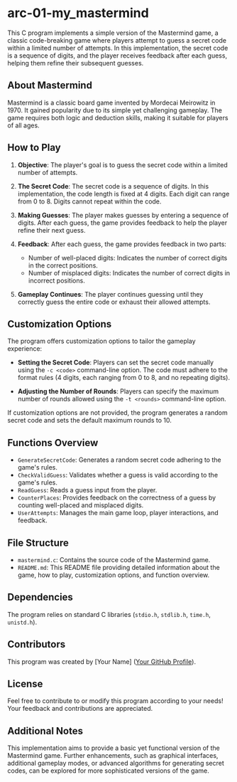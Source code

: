 # arc-01-my_mastermind

This C program implements a simple version of the Mastermind game, a classic code-breaking game where players attempt to guess a secret code within a limited number of attempts. In this implementation, the secret code is a sequence of digits, and the player receives feedback after each guess, helping them refine their subsequent guesses.

## About Mastermind

Mastermind is a classic board game invented by Mordecai Meirowitz in 1970. It gained popularity due to its simple yet challenging gameplay. The game requires both logic and deduction skills, making it suitable for players of all ages.

## How to Play

1. **Objective**: The player's goal is to guess the secret code within a limited number of attempts.

2. **The Secret Code**: The secret code is a sequence of digits. In this implementation, the code length is fixed at 4 digits. Each digit can range from 0 to 8. Digits cannot repeat within the code.

3. **Making Guesses**: The player makes guesses by entering a sequence of digits. After each guess, the game provides feedback to help the player refine their next guess.

4. **Feedback**: After each guess, the game provides feedback in two parts:
   - Number of well-placed digits: Indicates the number of correct digits in the correct positions.
   - Number of misplaced digits: Indicates the number of correct digits in incorrect positions.

5. **Gameplay Continues**: The player continues guessing until they correctly guess the entire code or exhaust their allowed attempts.

## Customization Options

The program offers customization options to tailor the gameplay experience:

- **Setting the Secret Code**: Players can set the secret code manually using the `-c <code>` command-line option. The code must adhere to the format rules (4 digits, each ranging from 0 to 8, and no repeating digits).
  
- **Adjusting the Number of Rounds**: Players can specify the maximum number of rounds allowed using the `-t <rounds>` command-line option.

If customization options are not provided, the program generates a random secret code and sets the default maximum rounds to 10.

## Functions Overview

- `GenerateSecretCode`: Generates a random secret code adhering to the game's rules.
- `CheckValidGuess`: Validates whether a guess is valid according to the game's rules.
- `ReadGuess`: Reads a guess input from the player.
- `CounterPlaces`: Provides feedback on the correctness of a guess by counting well-placed and misplaced digits.
- `UserAttempts`: Manages the main game loop, player interactions, and feedback.

## File Structure

- `mastermind.c`: Contains the source code of the Mastermind game.
- `README.md`: This README file providing detailed information about the game, how to play, customization options, and function overview.

## Dependencies

The program relies on standard C libraries (`stdio.h`, `stdlib.h`, `time.h`, `unistd.h`).

## Contributors

This program was created by [Your Name] ([Your GitHub Profile](https://github.com/maqsudbekov005/)).

## License

Feel free to contribute to or modify this program according to your needs! Your feedback and contributions are appreciated.

## Additional Notes

This implementation aims to provide a basic yet functional version of the Mastermind game. Further enhancements, such as graphical interfaces, additional gameplay modes, or advanced algorithms for generating secret codes, can be explored for more sophisticated versions of the game.
